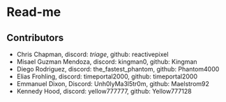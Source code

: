 # Read-me

## Contributors
- Chris Chapman, discord: _triage_, github: reactivepixel
- Misael Guzman Mendoza, discord: kingman0, github: Kingman
- Diego Rodriguez, discord: the_fastest_phantom, github: Phantom4000
- Elias Frohling, discord: timeportal2000, github: timeportal2000
- Emmanuel Dixon, Discord: Unh0lyMa3l5tr0m, github: Maelstrom92
- Kennedy Hood, discord: yellow777777, github: Yellow777128

